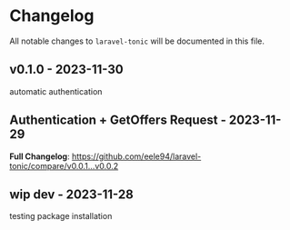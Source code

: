 # Changelog

All notable changes to `laravel-tonic` will be documented in this file.

## v0.1.0 - 2023-11-30

automatic authentication

## Authentication + GetOffers Request - 2023-11-29

**Full Changelog**: https://github.com/eele94/laravel-tonic/compare/v0.0.1...v0.0.2

## wip dev - 2023-11-28

testing package installation
